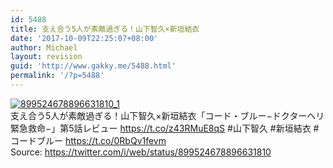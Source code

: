 ```yaml
---
id: 5488
title: 支え合う5人が素敵過ぎる！山下智久×新垣結衣
date: '2017-10-09T22:25:07+08:00'
author: Michael
layout: revision
guid: 'http://www.gakky.me/5488.html'
permalink: '/?p=5488'
---
```


[![899524678896631810_1](http://www.yui-aragaki.org/wp-content/uploads/2017/08/899524678896631810_1.jpg)](http://www.yui-aragaki.org/wp-content/uploads/2017/08/899524678896631810_1.jpg)  
支え合う5人が素敵過ぎる！山下智久×新垣結衣「コード・ブルー−ドクターヘリ緊急救命−」第5話レビュー https://t.co/z43RMuE8qS #山下智久 #新垣結衣 #コードブルー https://t.co/0RbQv1fevm  
Source: <https://twitter.com/i/web/status/899524678896631810>